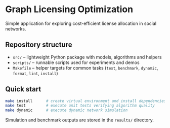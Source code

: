 # Graph Licensing Optimization

Simple application for exploring cost-efficient license allocation in social networks.

## Repository structure

- `src/` – lightweight Python package with models, algorithms and helpers
- `scripts/` – runnable scripts used for experiments and demos
- `Makefile` – helper targets for common tasks (`test`, `benchmark`, `dynamic`, `format`, `lint`, `install`)

## Quick start

```sh
make install      # create virtual environment and install dependencies
make test         # execute unit tests verifying algorithm quality
make dynamic      # execute dynamic network simulation
```

Simulation and benchmark outputs are stored in the `results/` directory.
